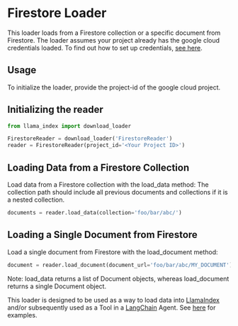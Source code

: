 # Firestore Loader

This loader loads from a Firestore collection or a specific document from Firestore. The loader assumes your project already has the google cloud credentials loaded. To find out how to set up credentials, [see here](https://cloud.google.com/docs/authentication/provide-credentials-adc).

## Usage

To initialize the loader, provide the project-id of the google cloud project.

## Initializing the reader
```python
from llama_index import download_loader

FirestoreReader = download_loader('FirestoreReader')
reader = FirestoreReader(project_id='<Your Project ID>')
```

## Loading Data from a Firestore Collection

Load data from a Firestore collection with the load_data method:
The collection path should include all previous documents and collections if it is a nested collection.
```python
documents = reader.load_data(collection='foo/bar/abc/')
```

## Loading a Single Document from Firestore
Load a single document from Firestore with the load_document method:

```python
document = reader.load_document(document_url='foo/bar/abc/MY_DOCUMENT')
```
Note: load_data returns a list of Document objects, whereas load_document returns a single Document object.


This loader is designed to be used as a way to load data into [LlamaIndex](https://github.com/run-llama/llama_index/tree/main/llama_index) and/or subsequently used as a Tool in a [LangChain](https://github.com/hwchase17/langchain) Agent. See [here](https://github.com/emptycrown/llama-hub/tree/main) for examples.